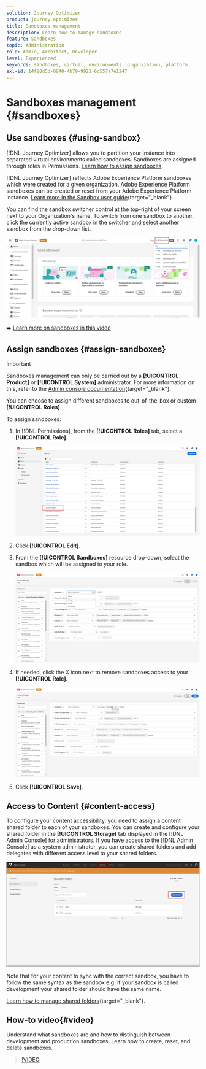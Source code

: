 ```yaml
---
solution: Journey Optimizer
product: journey optimizer
title: Sandboxes management
description: Learn how to manage sandboxes
feature: Sandboxes
topic: Administration
role: Admin, Architect, Developer
level: Experienced
keywords: sandboxes, virtual, environments, organization, platform
exl-id: 14f80d5d-0840-4b79-9922-6d557a7e1247
---
```

# Sandboxes management {#sandboxes}

## Use sandboxes {#using-sandbox}

[!DNL Journey Optimizer] allows you to partition your instance into separated virtual environments called sandboxes.
Sandboxes are assigned through roles in Permissions. [Learn how to assign sandboxes](permissions.md#create-product-profile).

[!DNL Journey Optimizer] reflects Adobe Experience Platform sandboxes which were created for a given organization.
Adobe Experience Platform sandboxes can be created or reset from your Adobe Experience Platform instance. [Learn more in the Sandbox user guide](https://experienceleague.adobe.com/docs/experience-platform/sandbox/ui/user-guide.html){target="_blank"}.

You can find the sandbox switcher control at the top-right of your screen next to your Organization's name. To switch from one sandbox to another, click the currently active sandbox in the switcher and select another sandbox from the drop-down list.

![](assets/sandbox_5.png)

➡️ [Learn more on sandboxes in this video](#video)

## Assign sandboxes {#assign-sandboxes}

>[!IMPORTANT]
>
> Sandboxes management can only be carried out by a **[!UICONTROL Product]** or **[!UICONTROL System]** administrator. For more information on this, refer to the [Admin console documentation](https://helpx.adobe.com/enterprise/admin-guide.html/enterprise/using/admin-roles.ug.html){target="_blank"}.

You can choose to assign different sandboxes to out-of-the-box or custom **[!UICONTROL Roles]**.

To assign sandboxes:

1. In [!DNL Permissions], from the **[!UICONTROL Roles]** tab, select a **[!UICONTROL Role]**.
    
    ![](assets/sandbox_1.png)

1. Click **[!UICONTROL Edit]**.

1. From the **[!UICONTROL Sandboxes]** resource drop-down, select the sandbox which will be assigned to your role.

    ![](assets/sandbox_3.png)

1. If needed, click the X icon next to remove sandboxes access to your **[!UICONTROL Role]**.

    ![](assets/sandbox_4.png)

1. Click **[!UICONTROL Save]**.

## Access to Content {#content-access}

To configure your content accessibility, you need to assign a content shared folder to each of your sandboxes. You can create and configure your shared folder in the **[!UICONTROL Storage]** tab displayed in the [!DNL Admin Console] for administrators. If you have access to the [!DNL Admin Console] as a system administrator, you can create shared folders and add delegates with different access level to your shared folders.

![](assets/do-not-localize/content_access.png)

Note that for your content to sync with the correct sandbox, you have to follow the same syntax as the sandbox e.g. if your sandbox is called development your shared folder should have the same name.

[Learn how to manage shared folders](https://helpx.adobe.com/enterprise/admin-guide.html/enterprise/using/manage-adobe-storage.ug.html){target="_blank"}.

## How-to video{#video}

Understand what sandboxes are and how to distinguish between development and production sandboxes. Learn how to create, reset, and delete sandboxes.

>[!VIDEO](https://video.tv.adobe.com/v/334355?quality=12)